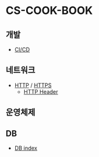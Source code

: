 # CS-COOK-BOOK
## 개발
- [CI/CD](개발/CD-CD.md)

## 네트워크
- [HTTP](네트워크/HTTP.md) / [HTTPS](네트워크/HTTPS.md)
	- [HTTP Header](네트워크/HTTP%20Header.md)

## 운영체제

## DB
- [DB index](DB/DB%20index.md)